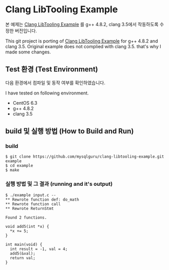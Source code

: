 # Clang LibTooling Example

본 예제는 [Clang LibTooling Example][1] 를 g++ 4.8.2, clang 3.5에서 작동하도록 수정한 버전입니다.

This git project is porting of [Clang LibTooling Example][1] for g++ 4.8.2 and clang 3.5. Original example does not complied with clang 3.5. that's why I made some changes.

## Test 환경 (Test Environment)

다음 환경에서 컴파일 및 동작 여부를 확인하였습니다.

I have tested on following environment.

- CentOS 6.3
- g++ 4.8.2
- clang 3.5

## build 및 실행 방법 (How to Build and Run)

### build

	$ git clone https://github.com/mysqlguru/clang-libtooling-example.git example
    $ cd example
    $ make

### 실행 방법 및 그 결과 (running and it's output)
 
    $ ./example input.c --
    ** Rewrote function def: do_math
    ** Rewrote function call
    ** Rewrote ReturnStmt

    Found 2 functions.

    void add5(int *x) {
      *x += 5;
    }

    int main(void) {
      int result = -1, val = 4;
      add5(&val);
      return val;
    }

[1]: http://kevinaboos.wordpress.com/2013/07/23/clang-tutorial-part-ii-libtooling-example/
